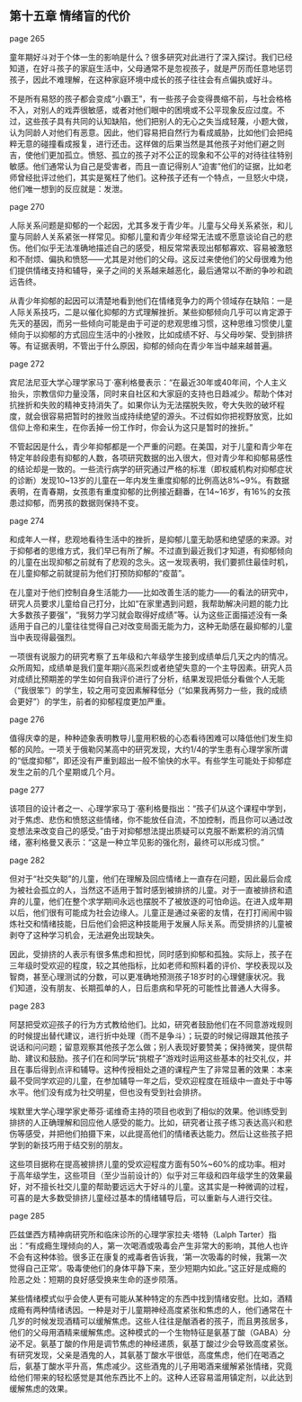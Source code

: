 ## 第十五章 情绪盲的代价

page 265

童年期好斗对于个体一生的影响是什么？很多研究对此进行了深入探讨。我们已经知道，在好斗孩子的家庭生活中，父母通常不是忽视孩子，就是严厉而任意地惩罚孩子，因此不难理解，在这种家庭环境中成长的孩子往往会有点偏执或好斗。

不是所有易怒的孩子都会变成“小霸王”，有一些孩子会变得畏缩不前，与社会格格不入，对别人的戏弄很敏感，或者对他们眼中的困境或不公平现象反应过度。不过，这些孩子具有共同的认知缺陷，他们把别人的无心之失当成轻蔑，小题大做，认为同龄人对他们有恶意。因此，他们容易把自然行为看成威胁，比如他们会把纯粹无意的碰撞看成报复，进行还击。这样做的后果当然是其他孩子对他们避之则吉，使他们更加孤立。愤怒、孤立的孩子对不公正的现象和不公平的对待往往特别敏感。他们通常认为自己是受害者，而且一直记得别人“迫害”他们的证据，比如老师曾经批评过他们，其实是冤枉了他们。这种孩子还有一个特点，一旦怒火中烧，他们唯一想到的反应就是：发泄。

page 270

人际关系问题是抑郁的一个起因，尤其多发于青少年。儿童与父母关系紧张，和儿童与同龄人关系紧张一样常见。抑郁儿童和青少年经常无法或不愿意谈论自己的悲伤。他们似乎无法准确地描述自己的感受，相反常常表现出郁郁寡欢、容易被激怒和不耐烦、偏执和愤怒——尤其是对他们的父母。这反过来使他们的父母很难为他们提供情绪支持和辅导，亲子之间的关系越来越恶化，最后通常以不断的争吵和疏远告终。

从青少年抑郁的起因可以清楚地看到他们在情绪竞争力的两个领域存在缺陷：一是人际关系技巧，二是以催化抑郁的方式理解挫折。某些抑郁倾向几乎可以肯定源于先天的基因，而另一些倾向可能是由于可逆的悲观思维习惯，这种思维习惯使儿童倾向于以抑郁的方式回应生活中的小挫败，比如成绩不好、与父母吵架、受到排挤等。有证据表明，不管出于什么原因，抑郁的倾向在青少年当中越来越普遍。

page 272

宾尼法尼亚大学心理学家马丁·塞利格曼表示：“在最近30年或40年间，个人主义抬头，宗教信仰力量没落，同时来自社区和大家庭的支持也日趋减少。帮助个体对抗挫折和失败的精神支持消失了。如果你认为无法摆脱失败，夸大失败的破坏程度，就会很容易把暂时的挫败当成持续绝望的源头。不过假如你把视野放宽，比如信仰上帝和来生，在你丢掉一份工作时，你会认为这只是暂时的挫折。”

不管起因是什么，青少年抑郁都是一个严重的问题。在美国，对于儿童和青少年在特定年龄段患有抑郁的人数，各项研究数据的出入很大，但对青少年和抑郁易感性的结论却是一致的。一些流行病学的研究通过严格的标准（即权威机构对抑郁症状的诊断）发现10~13岁的儿童在一年内发生重度抑郁的比例高达8%~9%。有数据表明，在青春期，女孩患有重度抑郁的比例接近翻番，在14~16岁，有16%的女孩患过抑郁，而男孩的数据则保持不变。

page 274

和成年人一样，悲观地看待生活中的挫折，是抑郁儿童无助感和绝望感的来源。对于抑郁者的思维方式，我们早已有所了解。不过直到最近我们才知道，有抑郁倾向的儿童在出现抑郁之前就有了悲观的念头。这一发现表明，我们要抓住最佳时机，在儿童抑郁之前就提前为他们打预防抑郁的“疫苗”。

在儿童对于他们控制自身生活能力——比如改善生活的能力——的看法的研究中，研究人员要求儿童给自己打分，比如“在家里遇到问题，我帮助解决问题的能力比大多数孩子要强”，“我努力学习就会取得好成绩”等。认为这些正面描述没有一条适用于自己的儿童往往觉得自己对改变局面无能为力，这种无助感在最抑郁的儿童当中表现得最强烈。

一项很有说服力的研究考察了五年级和六年级学生接到成绩单后几天之内的情况。众所周知，成绩单是我们童年期兴高采烈或者绝望失意的一个主导因素。研究人员对成绩比预期差的学生如何自我评价进行了分析，结果发现把低分看做个人无能（“我很笨”）的学生，较之用可变因素解释低分（“如果我再努力一些，我的成绩会更好”）的学生，前者的抑郁程度更加严重。

page 276

值得庆幸的是，种种迹象表明教导儿童用积极的心态看待困难可以降低他们发生抑郁的风险。一项关于俄勒冈某高中的研究发现，大约1/4的学生患有心理学家所谓的“低度抑郁”，即还没有严重到超出一般不愉快的水平。有些学生可能处于抑郁症发生之前的几个星期或几个月。

page 277

该项目的设计者之一、心理学家马丁·塞利格曼指出：“孩子们从这个课程中学到，对于焦虑、悲伤和愤怒这些情绪，你不能放任自流，不加控制，而且你可以通过改变想法来改变自己的感受。”由于对抑郁想法提出质疑可以克服不断累积的消沉情绪，塞利格曼又表示：“这是一种立竿见影的强化剂，最终可以形成习惯。”

page 282

但对于“社交失聪”的儿童，他们在理解及回应情绪上一直存在问题，因此最后会成为被社会孤立的人，当然这不适用于暂时感到被排挤的儿童。对于一直被排挤和遗弃的儿童，他们在整个求学期间永远也摆脱不了被放逐的可怕命运。在进入成年期以后，他们很有可能成为社会边缘人。儿童正是通过亲密的友情，在打打闹闹中锻炼社交和情绪技能，日后他们会把这种技能用于发展人际关系。而受排挤的儿童被剥夺了这种学习机会，无法避免出现缺失。

因此，受排挤的人表示有很多焦虑和担忧，同时感到抑郁和孤独。实际上，孩子在三年级时受欢迎的程度，较之其他指标，比如老师和照料着的评价、学校表现以及智商，甚至心理测试的分数，可以更准确地预测孩子18岁时的心理健康状况。我们知道，没有朋友、长期孤单的人，日后患病和早死的可能性比普通人大得多。

page 283

阿瑟把受欢迎孩子的行为方式教给他们。比如，研究者鼓励他们在不同意游戏规则的时候提出替代建议，进行折中处理（而不是争斗）；玩耍的时候记得跟其他孩子说话和问问题；留意观察其他孩子怎么做；别人表现好要赞美；保持微笑，提供帮助、建议和鼓励。孩子们在和同学玩“挑棍子”游戏时运用这些基本的社交礼仪，并且在事后得到点评和辅导。这种传授相处之道的课程产生了非常显著的效果：本来最不受同学欢迎的儿童，在参加辅导一年之后，受欢迎程度在班级中一直处于中等水平。他们没有成为社交明星，但也没有受到社会排挤。

埃默里大学心理学家史蒂芬·诺维奇主持的项目也收到了相似的效果。他训练受到排挤的人正确理解和回应他人感受的能力。比如，研究者让孩子练习表达高兴和悲伤等感受，并把他们拍摄下来，以此提高他们的情绪表达能力。然后让这些孩子把学到的新技巧用于结交别的朋友。

这些项目据称在提高被排挤儿童的受欢迎程度方面有50%~60%的成功率。相对于高年级学生，这些项目（至少当前设计的）似乎对三年级和四年级学生的效果最好，对不擅长社交儿童的帮助要远远大于好斗的儿童。这其实是一种微调的过程，可喜的是大多数受排挤儿童经过基本的情绪辅导后，可以重新与人进行交往。

page 285

匹兹堡西方精神病研究所和临床诊所的心理学家拉夫·塔特（Lalph Tarter）指出：“有成瘾生理倾向的人，第一次喝酒或吸毒会产生非常大的影响，其他人也许不会有这种体验。很多正在康复的戒毒者告诉我，‘第一次吸毒的时候，我第一次觉得自己正常’。吸毒使他们的身体平静下来，至少短期内如此。”这正好是成瘾的险恶之处：短期的良好感受换来生命的逐步陨落。

某些情绪模式似乎会使人更有可能从某种特定的东西中找到情绪安慰。比如，酒精成瘾有两种情绪诱因。一种是对于儿童期神经高度紧张和焦虑的人，他们通常在十几岁的时候发现酒精可以缓解焦虑。这些人往往是酗酒者的孩子，而且男孩居多，他们的父母用酒精来缓解焦虑。这种模式的一个生物特征是氨基丁酸（GABA）分泌不足。氨基丁酸的作用是调节焦虑的神经递质，氨基丁酸过少会导致高度紧张。有研究发现，父亲是酒鬼的人，其氨基丁酸水平很低，高度焦虑，他们在喝酒之后，氨基丁酸水平升高，焦虑减少。这些酒鬼的儿子用喝酒来缓解紧张情绪，究竟给他们带来的轻松感觉是其他东西比不上的。这种人还容易滥用镇定剂，以此达到缓解焦虑的效果。
